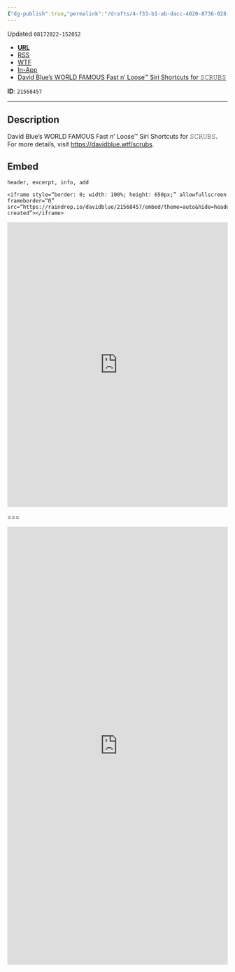 ```yaml
---
{"dg-publish":true,"permalink":"/drafts/4-f33-b1-ab-dacc-4020-8736-028-f54-bc-58-fe/","dgHomeLink":true,"dgPassFrontmatter":false}
---
```


Updated `08172022-152052`

- [**URL**](https://raindrop.io/davidblue/scrubs-21568457)
- [RSS](https://raindrop.io/collection/21568457/feed)
- [WTF](https://davidblue.wtf/drafts/4F33B1AB-DACC-4020-8736-028F54BC58FE.html)
- [In-App](https://app.raindrop.io/my/21568457)
- [David Blue’s WORLD FAMOUS Fast n’ Loose™ Siri Shortcuts for 𝚂𝙲𝚁𝚄𝙱𝚂](drafts://open?uuid=68F049EC-59AF-4A49-885F-698BB9653400)

**ID**: `21568457`

---

## Description

David Blue’s WORLD FAMOUS Fast n’ Loose™ Siri Shortcuts for 𝚂𝙲𝚁𝚄𝙱𝚂. For more details, visit https://davidblue.wtf/scrubs.

## Embed

`header, excerpt, info, add`

```
<iframe style=“border: 0; width: 100%; height: 650px;” allowfullscreen frameborder=“0” src=“https://raindrop.io/davidblue/21568457/embed/theme=auto&hide=header%2C+excerpt%2C+info%2C+add&sort=-created”></iframe>
```

<iframe style="border: 0; width: 100%; height: 650px;" allowfullscreen frameborder="0" src="https://raindrop.io/davidblue/scrubs-21568457/embed/sort=-created&hide=header%2C+excerpt%2C+info%2C+add"></iframe>

===

<iframe style="border: 0; width: 100%; height: 1000px;" allowfullscreen frameborder="0" src="https://raindrop.io/davidblue/embed/me/theme=auto"></iframe>